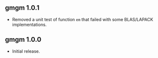 ## gmgm 1.0.1

* Removed a unit test of function `em` that failed with some BLAS/LAPACK
implementations.

## gmgm 1.0.0

* Initial release.

